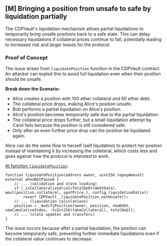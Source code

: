 ## [M] Bringing a position from unsafe to safe by liquidation partially

The CDPVault's liquidation mechanism allows partial liquidations to temporarily bring unsafe positions back to a safe state. This can delay necessary liquidations if collateral prices continue to fall, potentially leading to increased risk and larger losses for the protocol.

### Proof of Concept

The issue arises from `liquidatePosition` function in the CDPVault contract. An attacker can exploit this to avoid full liquidation even when their position should be unsafe.

**Break down the Scenario:**

- Alice creates a position with 100 ether collateral and 60 ether debt.
- The collateral price drops, making Alice's position unsafe.
- Bob performs a partial liquidation on Alice's position.
- Alice's position becomes temporarily safe due to the partial liquidation.
- The collateral price drops further, but a small liquidation attempt by Carol fails because the position is still considered safe.
- Only after an even further price drop can the position be liquidated again.

Alice can do the same flow to herself (self liqudation) to protect her position instead of maintaining it by increasing the colleteral, which costs less and goes against how the protocol is intended to work.

[At function `liquidatePosition`](relative_path_091409:src/CDPVault.sol#L509):

```solidity
function liquidatePosition(address owner, uint256 repayAmount) external whenNotPaused {
    // ... (validation and state loading)
    if (_isCollateralized(calcTotalDebt(debtData), wmul(position.collateral, spotPrice_), config.liquidationRatio))
        revert CDPVault__liquidatePosition_notUnsafe();
    // ... (liquidation calculations)
    position = _modifyPosition(owner, position, newDebt, newCumulativeIndex, -toInt256(takeCollateral), totalDebt);
    // ... (state updates and transfers)
}
```

The issue occurs because after a partial liquidation, the position can become temporarily safe, preventing further immediate liquidations even if the collateral value continues to decrease.



